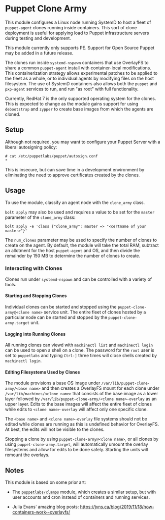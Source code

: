 # Puppet Clone Army

This module configures a Linux node running SystemD to host a fleet of
`puppet-agent` clones running inside containers. This sort of clone
deployment is useful for applying load to Puppet infrastructure servers
during testing and development.

This module currently only supports PE. Support for Open Source Puppet
may be added in a future release.

The clones run inside `systemd-nspawn` containers that use OverlayFS to
share a common `puppet-agent` install with container-local modifications.
This containerization strategy allows experimental patches to be applied to
the fleet as a whole, or to individual agents by modifying files on the host
filesystem. The use of SystemD containers also allows both the `puppet`
and `pxp-agent` services to run, and run "as root" with full functionality.

Currently, RedHat 7 is the only supported operating system for the clones.
This is expected to change as the module gains support for using `debootstrap`
and `zypper` to create base images from which the agents are cloned.


## Setup

Although not required, you may want to configure your Puppet Server with
a liberal autosigning policy:

```
# cat /etc/puppetlabs/puppet/autosign.conf
*
```

This is insecure, but can save time in a development environment by eliminating
the need to approve certificates created by the clones.


## Usage

To use the module, classify an agent node with the `clone_army` class.

`bolt apply` may also be used and requires a value to be set for the `master`
parameter of the `clone_army` class:

```
bolt apply -e 'class {"clone_army": master => "<certname of your master>"}'
```

The `num_clones` parameter may be used to specify the number of clones to
create on the agent. By default, the module will take the total RAM, subtract
an allotment for the host `puppet-agent` and OS, and then divide the remainder
by 150 MB to determine the number of clones to create.

### Interacting with Clones

Clones run under `systemd-nspawn` and can be controlled with a variety of tools.

#### Starting and Stopping Clones

Individual clones can be started and stopped using the `puppet-clone-army@<clone name>`
service unit. The entire fleet of clones hosted by a particular node can be
started and stopped by the `puppet-clone-army.target` unit.

#### Logging into Running Clones

All running clones can viewd with `machinectl list` and `machinectl login` can
be used to open a shell on a clone. The password for the `root` user is set to
`puppetlabs` and typing `Ctrl-]` three times will close shells created by
`machinectl login`.

#### Editing Filesystems Used by Clones

The module provisions a base OS image under `/var/lib/puppet-clone-army/<base name>`
and then creates a OverlayFS mount for each clone under `/var/lib/machines/<clone name>`
that consists of the base image as a lower layer followed by `/var/lib/puppet-clone-army/<clone name>-overlay`
as an upper layer. Edits to the base images will affect the entire fleet of
clones while edits to `<clone name>-overlay` will affect only one specific clone.

The `<base name>` and `<clone name>-overlay` file systems should not be edited
while clones are running as this is undefined behavior for OverlayFS. At best,
the edits will not be visible to the clones.

Stopping a clone by using `puppet-clone-army@<clone name>`, or all clones
by using `puppet-clone-army.target`, will automatically umount the overlay
filesystems and allow for edits to be done safely. Starting the units will
remount the overlays.


## Notes

This module is based on some prior art:

  - The [`puppetlabs/clamps`][clamps] module, which creates a similar setup, but
    with user accounts and cron instead of containers and running services.

  - Julia Evans' amazing blog posts: https://jvns.ca/blog/2019/11/18/how-containers-work--overlayfs/

[clamps]: https://github.com/puppetlabs/clamps
